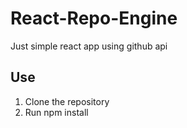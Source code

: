 # React-Repo-Engine

Just simple react app using github api

## Use

1. Clone the repository
2. Run npm install
